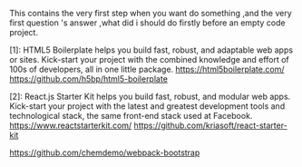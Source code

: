 This contains the very first step when you want do something ,and the very first question 's answer ,what did i should do firstly before an empty code project.


[1]:
HTML5 Boilerplate helps you build fast, robust, and adaptable web apps or sites. Kick-start your project with the combined knowledge and effort of 100s of developers, all in one little package.
https://html5boilerplate.com/
https://github.com/h5bp/html5-boilerplate

[2]:
React.js Starter Kit helps you build fast, robust, and modular web apps. Kick-start your project with the latest and greatest development tools and technological stack, the same front-end stack used at Facebook.
https://www.reactstarterkit.com/
https://github.com/kriasoft/react-starter-kit

[3]:
基于webpack+gulp搭建纯静态页面型前端工程解决方案模板。
https://github.com/chemdemo/webpack-bootstrap
